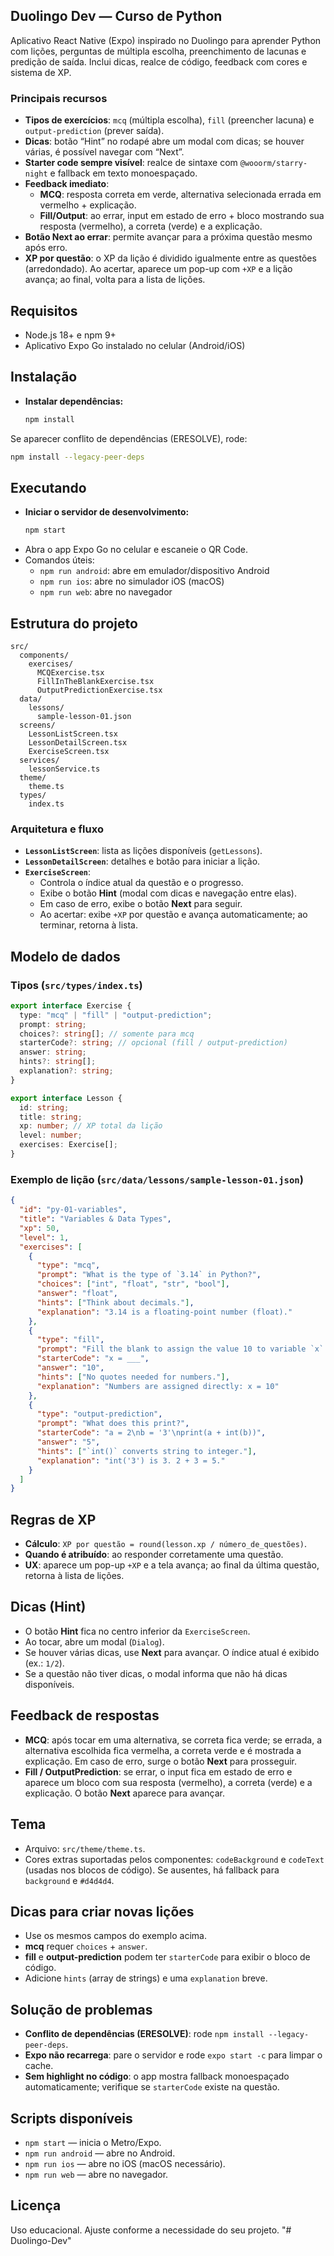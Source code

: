 ## Duolingo Dev — Curso de Python

Aplicativo React Native (Expo) inspirado no Duolingo para aprender Python com lições, perguntas de múltipla escolha, preenchimento de lacunas e predição de saída. Inclui dicas, realce de código, feedback com cores e sistema de XP.

### Principais recursos

- **Tipos de exercícios**: `mcq` (múltipla escolha), `fill` (preencher lacuna) e `output-prediction` (prever saída).
- **Dicas**: botão “Hint” no rodapé abre um modal com dicas; se houver várias, é possível navegar com “Next”.
- **Starter code sempre visível**: realce de sintaxe com `@wooorm/starry-night` e fallback em texto monoespaçado.
- **Feedback imediato**:
  - **MCQ**: resposta correta em verde, alternativa selecionada errada em vermelho + explicação.
  - **Fill/Output**: ao errar, input em estado de erro + bloco mostrando sua resposta (vermelho), a correta (verde) e a explicação.
- **Botão Next ao errar**: permite avançar para a próxima questão mesmo após erro.
- **XP por questão**: o XP da lição é dividido igualmente entre as questões (arredondado). Ao acertar, aparece um pop-up com `+XP` e a lição avança; ao final, volta para a lista de lições.

## Requisitos

- Node.js 18+ e npm 9+
- Aplicativo Expo Go instalado no celular (Android/iOS)

## Instalação

- **Instalar dependências:**
  ```bash
  npm install
  ```

Se aparecer conflito de dependências (ERESOLVE), rode:

```bash
npm install --legacy-peer-deps
```

## Executando

- **Iniciar o servidor de desenvolvimento:**
  ```bash
  npm start
  ```
- Abra o app Expo Go no celular e escaneie o QR Code.
- Comandos úteis:
  - `npm run android`: abre em emulador/dispositivo Android
  - `npm run ios`: abre no simulador iOS (macOS)
  - `npm run web`: abre no navegador

## Estrutura do projeto

```
src/
  components/
    exercises/
      MCQExercise.tsx
      FillInTheBlankExercise.tsx
      OutputPredictionExercise.tsx
  data/
    lessons/
      sample-lesson-01.json
  screens/
    LessonListScreen.tsx
    LessonDetailScreen.tsx
    ExerciseScreen.tsx
  services/
    lessonService.ts
  theme/
    theme.ts
  types/
    index.ts
```

### Arquitetura e fluxo

- **`LessonListScreen`**: lista as lições disponíveis (`getLessons`).
- **`LessonDetailScreen`**: detalhes e botão para iniciar a lição.
- **`ExerciseScreen`**:
  - Controla o índice atual da questão e o progresso.
  - Exibe o botão **Hint** (modal com dicas e navegação entre elas).
  - Em caso de erro, exibe o botão **Next** para seguir.
  - Ao acertar: exibe `+XP` por questão e avança automaticamente; ao terminar, retorna à lista.

## Modelo de dados

### Tipos (`src/types/index.ts`)

```ts
export interface Exercise {
  type: "mcq" | "fill" | "output-prediction";
  prompt: string;
  choices?: string[]; // somente para mcq
  starterCode?: string; // opcional (fill / output-prediction)
  answer: string;
  hints?: string[];
  explanation?: string;
}

export interface Lesson {
  id: string;
  title: string;
  xp: number; // XP total da lição
  level: number;
  exercises: Exercise[];
}
```

### Exemplo de lição (`src/data/lessons/sample-lesson-01.json`)

```json
{
  "id": "py-01-variables",
  "title": "Variables & Data Types",
  "xp": 50,
  "level": 1,
  "exercises": [
    {
      "type": "mcq",
      "prompt": "What is the type of `3.14` in Python?",
      "choices": ["int", "float", "str", "bool"],
      "answer": "float",
      "hints": ["Think about decimals."],
      "explanation": "3.14 is a floating-point number (float)."
    },
    {
      "type": "fill",
      "prompt": "Fill the blank to assign the value 10 to variable `x`.",
      "starterCode": "x = ___",
      "answer": "10",
      "hints": ["No quotes needed for numbers."],
      "explanation": "Numbers are assigned directly: x = 10"
    },
    {
      "type": "output-prediction",
      "prompt": "What does this print?",
      "starterCode": "a = 2\nb = '3'\nprint(a + int(b))",
      "answer": "5",
      "hints": ["`int()` converts string to integer."],
      "explanation": "int('3') is 3. 2 + 3 = 5."
    }
  ]
}
```

## Regras de XP

- **Cálculo**: `XP por questão = round(lesson.xp / número_de_questões)`.
- **Quando é atribuído**: ao responder corretamente uma questão.
- **UX**: aparece um pop-up `+XP` e a tela avança; ao final da última questão, retorna à lista de lições.

## Dicas (Hint)

- O botão **Hint** fica no centro inferior da `ExerciseScreen`.
- Ao tocar, abre um modal (`Dialog`).
- Se houver várias dicas, use **Next** para avançar. O índice atual é exibido (ex.: `1/2`).
- Se a questão não tiver dicas, o modal informa que não há dicas disponíveis.

## Feedback de respostas

- **MCQ**: após tocar em uma alternativa, se correta fica verde; se errada, a alternativa escolhida fica vermelha, a correta verde e é mostrada a explicação. Em caso de erro, surge o botão **Next** para prosseguir.
- **Fill / OutputPrediction**: se errar, o input fica em estado de erro e aparece um bloco com sua resposta (vermelho), a correta (verde) e a explicação. O botão **Next** aparece para avançar.

## Tema

- Arquivo: `src/theme/theme.ts`.
- Cores extras suportadas pelos componentes: `codeBackground` e `codeText` (usadas nos blocos de código). Se ausentes, há fallback para `background` e `#d4d4d4`.

## Dicas para criar novas lições

- Use os mesmos campos do exemplo acima.
- **mcq** requer `choices` + `answer`.
- **fill** e **output-prediction** podem ter `starterCode` para exibir o bloco de código.
- Adicione `hints` (array de strings) e uma `explanation` breve.

## Solução de problemas

- **Conflito de dependências (ERESOLVE)**: rode `npm install --legacy-peer-deps`.
- **Expo não recarrega**: pare o servidor e rode `expo start -c` para limpar o cache.
- **Sem highlight no código**: o app mostra fallback monoespaçado automaticamente; verifique se `starterCode` existe na questão.

## Scripts disponíveis

- `npm start` — inicia o Metro/Expo.
- `npm run android` — abre no Android.
- `npm run ios` — abre no iOS (macOS necessário).
- `npm run web` — abre no navegador.

## Licença

Uso educacional. Ajuste conforme a necessidade do seu projeto.
"# Duolingo-Dev" 
